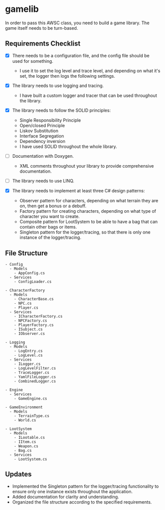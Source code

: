 # gamelib

In order to pass this AWSC class, you need to build a game library. The game itself needs to be turn-based.

## Requirements Checklist

- [x] There needs to be a configuration file, and the config file should be used for something.
  - I use it to set the log level and trace level, and depending on what it's set, the logger then logs the following settings.

- [x] The library needs to use logging and tracing.
  - I have built a custom logger and tracer that can be used throughout the library.

- [x] The library needs to follow the SOLID principles:
  - Single Responsibility Principle
  - Open/closed Principle
  - Liskov Substitution
  - Interface Segregation
  - Dependency inversion
  - I have used SOLID throughout the whole library.

- [ ] Documentation with Doxygen.
  - XML comments throughout your library to provide comprehensive documentation.

- [ ] The library needs to use LINQ.

- [x] The library needs to implement at least three C# design patterns:
  - Observer pattern for characters, depending on what terrain they are on, then get a bonus or a debuff.
  - Factory pattern for creating characters, depending on what type of character you want to create.
  - Composite pattern for LootSystem to be able to have a bag that can contain other bags or items.
  - Singleton pattern for the logger/tracing, so that there is only one instance of the logger/tracing.

## File Structure

```
- Config
  - Models
    - AppConfig.cs
  - Services
    - ConfigLoader.cs

- CharacterFactory
  - Models
    - CharacterBase.cs
    - NPC.cs
    - Player.cs
  - Services
    - ICharacterFactory.cs
    - NPCFactory.cs
    - PlayerFactory.cs
    - ISubject.cs
    - IObserver.cs

- Logging
  - Models
    - LogEntry.cs
    - LogLevel.cs
  - Services
    - ILogger.cs
    - LogLevelFilter.cs
    - TraceLogger.cs
    - YamlFileLogger.cs
    - CombinedLogger.cs

- Engine
  - Services
    - GameEngine.cs

- GameEnvironment
  - Models
    - TerrainType.cs
    - World.cs

- LootSystem
  - Models
    - ILootable.cs
    - IItem.cs
    - Weapon.cs
    - Bag.cs
  - Services
    - LootSystem.cs
```

## Updates

- Implemented the Singleton pattern for the logger/tracing functionality to ensure only one instance exists throughout the application.
- Added documentation for clarity and understanding.
- Organized the file structure according to the specified requirements.